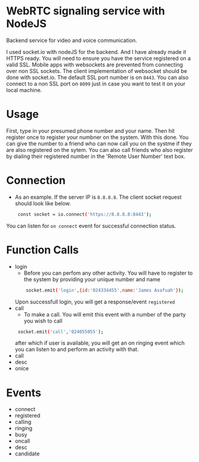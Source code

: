 # WebRTC signaling service with NodeJS

Backend service for video and voice communication.

I used socket.io with nodeJS for the backend. And I have already made it HTTPS ready.
You will need to ensure you have the service registered on a valid SSL. Mobile apps with websockets are prevented from connecting over non SSL sockets. The client implementation of websocket should be done with socket.io.
The default SSL port number is on `8443`. You can also connect to a non SSL port on `8099` just in case you want to test it on your local machine.


# Usage
First, type in your presumed phone number and your name. Then hit register once to register your numbner on the system.
With this done. You can give the number to a friend who can now call you on the systme if they are also registered on the sytem.
You can also call friends who also register by dialing their registered number in the 'Remote User Number' text box.

# Connection
- As an example. If the server IP is `8.8.8.8`. The client socket request should look like below.
  ```sh
   const socket = io.connect('https://8.8.8.8:8443');
  ```
You can listen for ```on connect``` event for successful connection status.

# Function Calls

  - login
    - Before you can perfom any other activity. You will have to register to the system  by providing your unique number and name
    ```sh
        socket.emit('login',{id:'024334455',name:'James Asafuah'});
    ```
       Upon successfull login, you will get a response/event ```registered```
  - call
    - To make a call. You will emit this event with a number of the party you wish to call
     ```sh
      socket.emit('call','024055055');
     ```
     after which if user is available, you will get an on ringing event which you can listen to and perform an activity with that.
  - call
  - desc
  - onice

# Events
 - connect
 - registered
 - calling
 - ringing
 - busy
 - oncall
 - desc
 - candidate

